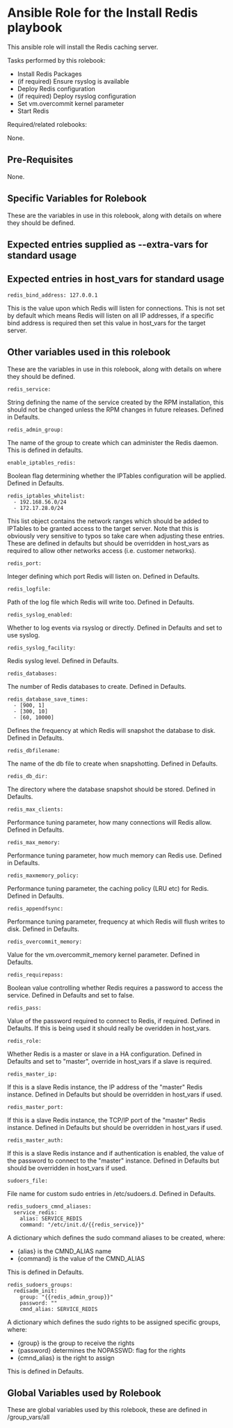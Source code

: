 Ansible Role for the Install Redis playbook
=========================================

This ansible role will install the Redis caching server. 

Tasks performed by this rolebook:

* Install Redis Packages
* (if required) Ensure rsyslog is available
* Deploy Redis configuration
* (if required) Deploy rsyslog configuration
* Set vm.overcommit kernel parameter
* Start Redis


Required/related rolebooks:

None.

Pre-Requisites
--------------

None.

Specific Variables for Rolebook
-------------------------------
These are the variables in use in this rolebook, along with details on where they should be defined.

Expected entries supplied as --extra-vars for standard usage
------------------------------------------------------------

Expected entries in host_vars for standard usage
------------------------------------------------

```
redis_bind_address: 127.0.0.1
```
This is the value upon which Redis will listen for connections.  This is not set by default which means Redis will listen on all IP addresses, if a specific bind address is required then set this value in host_vars for the target server.


Other variables used in this rolebook
-------------------------------------
These are the variables in use in this rolebook, along with details on where they should be defined.

```
redis_service:
```
String defining the name of the service created by the RPM installation, this should not be changed unless the RPM changes in future releases. Defined in Defaults.

```
redis_admin_group:
```
The name of the group to create which can administer the Redis daemon.  This is defined in defaults.

```
enable_iptables_redis:
```
Boolean flag determining whether the IPTables configuration will be applied. Defined in Defaults.

```
redis_iptables_whitelist:
  - 192.168.56.0/24
  - 172.17.28.0/24
```
This list object contains the network ranges which should be added to IPTables to be granted access to the target server.  Note that this is obviously very sensitive to typos so take care when adjusting these entries.  These are defined in defaults but should be overridden in host_vars as required to allow other networks access (i.e. customer networks).

```
redis_port:
```
Integer defining which port Redis will listen on. Defined in Defaults.

```
redis_logfile:
```
Path of the log file which Redis will write too. Defined in Defaults.

```
redis_syslog_enabled:
```
Whether to log events via rsyslog or directly. Defined in Defaults and set to use syslog.

```
redis_syslog_facility:
```
Redis syslog level. Defined in Defaults.

```
redis_databases:
```
The number of Redis databases to create. Defined in Defaults.

```
redis_database_save_times:
  - [900, 1]
  - [300, 10]
  - [60, 10000]
```
Defines the frequency at which Redis will snapshot the database to disk. Defined in Defaults.

```
redis_dbfilename:
```
The name of the db file to create when snapshotting. Defined in Defaults.

```
redis_db_dir:
```
The directory where the database snapshot should be stored. Defined in Defaults.

```
redis_max_clients:
```
Performance tuning parameter, how many connections will Redis allow. Defined in Defaults.

```
redis_max_memory:
```
Performance tuning parameter, how much memory can Redis use. Defined in Defaults.

```
redis_maxmemory_policy:
```
Performance tuning parameter, the caching policy (LRU etc) for Redis. Defined in Defaults.

```
redis_appendfsync:
```
Performance tuning parameter, frequency at which Redis will flush writes to disk. Defined in Defaults.

```
redis_overcommit_memory:
```
Value for the vm.overcommit_memory kernel parameter. Defined in Defaults.

```
redis_requirepass:
```
Boolean value controlling whether Redis requires a password to access the service. Defined in Defaults and set to false.

```
redis_pass:
```
Value of the password required to connect to Redis, if required. Defined in Defaults.  If this is being used it should really be overidden in host_vars.

```
redis_role:
```
Whether Redis is a master or slave in a HA configuration. Defined in Defaults and set to "master", override in host_vars if a slave is required.

```
redis_master_ip:
```
If this is a slave Redis instance, the IP address of the "master" Redis instance. Defined in Defaults but should be overridden in host_vars if used.

```
redis_master_port:
```
If this is a slave Redis instance, the TCP/IP port of the "master" Redis instance. Defined in Defaults but should be overridden in host_vars if used.

```
redis_master_auth:
```
If this is a slave Redis instance and if authentication is enabled, the value of the password to connect to the "master" instance. Defined in Defaults but should be overridden in host_vars if used.

```
sudoers_file:
```
File name for custom sudo entries in /etc/sudoers.d.  Defined in Defaults.

```
redis_sudoers_cmnd_aliases:
  service_redis:
    alias: SERVICE_REDIS
    command: "/etc/init.d/{{redis_service}}"
```

A dictionary which defines the sudo command aliases to be created, where:

- {alias} is the CMND_ALIAS name
- {command} is the value of the CMND_ALIAS

This is defined in Defaults.

```
redis_sudoers_groups:
  redisadm_init:
    group: "{{redis_admin_group}}"
    password: ""
    cmnd_alias: SERVICE_REDIS
```    

A dictionary which defines the sudo rights to be assigned specific groups, where:

- {group} is the group to receive the rights
- {password} determines the NOPASSWD: flag for the rights
- {cmnd_alias} is the right to assign

This is defined in Defaults.

Global Variables used by Rolebook
-------------------------------
These are global variables used by this rolebook, these are defined in /group_vars/all

